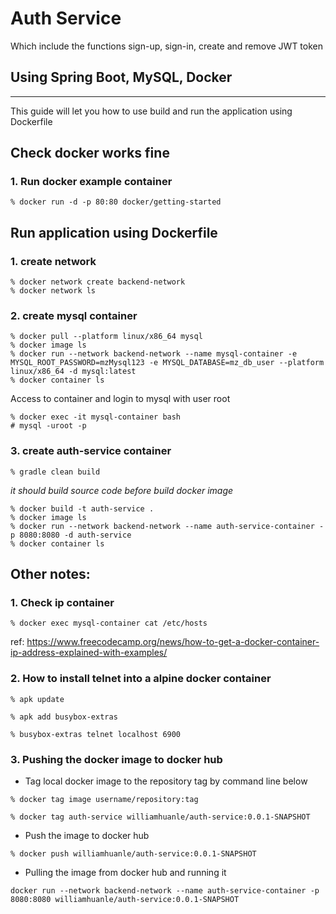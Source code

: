 # Auth Service
Which include the functions sign-up, sign-in, create and remove JWT token
## Using Spring Boot, MySQL, Docker

- --
This guide will let you how to use build and run the application using Dockerfile

## Check docker works fine
### 1. Run docker example container
```
% docker run -d -p 80:80 docker/getting-started
```

## Run application using Dockerfile
### 1. create network
```
% docker network create backend-network
% docker network ls
```

### 2. create mysql container
```
% docker pull --platform linux/x86_64 mysql
% docker image ls
% docker run --network backend-network --name mysql-container -e MYSQL_ROOT_PASSWORD=mzMysql123 -e MYSQL_DATABASE=mz_db_user --platform linux/x86_64 -d mysql:latest
% docker container ls
```

Access to container and login to mysql with user root

```
% docker exec -it mysql-container bash
# mysql -uroot -p
```

### 3. create auth-service container
```
% gradle clean build
```
_it should build source code before build docker image_
```
% docker build -t auth-service .
% docker image ls
% docker run --network backend-network --name auth-service-container -p 8080:8080 -d auth-service
% docker container ls
```

## Other notes:

### 1. Check ip container

```
% docker exec mysql-container cat /etc/hosts
```
ref: https://www.freecodecamp.org/news/how-to-get-a-docker-container-ip-address-explained-with-examples/

### 2. How to install telnet into a alpine docker container
```
% apk update

% apk add busybox-extras

% busybox-extras telnet localhost 6900
```

### 3. Pushing the docker image to docker hub
- Tag local docker image to the repository tag by command line below
```
% docker tag image username/repository:tag
```
```
% docker tag auth-service williamhuanle/auth-service:0.0.1-SNAPSHOT
```
- Push the image to docker hub
```
% docker push williamhuanle/auth-service:0.0.1-SNAPSHOT 
```

- Pulling the image from docker hub and running it

```
docker run --network backend-network --name auth-service-container -p 8080:8080 williamhuanle/auth-service:0.0.1-SNAPSHOT
```
